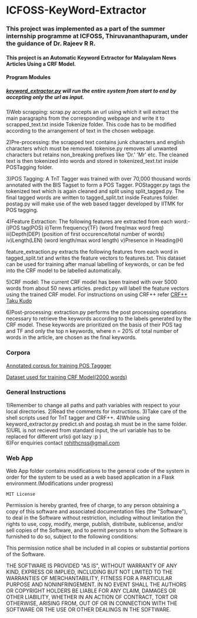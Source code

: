 # ICFOSS-KeyWord-Extractor
### This project was implemented as a part of the summer internship programme at ICFOSS, Thiruvananthapuram, under the guidance of Dr. Rajeev R R.
#### This project is an Automatic Keyword Extractor for Malayalam News Articles Using a CRF Model. 

#### Program Modules

##### [keyword_extractor.py](/keyword_extractor.py) will run the entire system from start to end by accepting only the url as input.

1)Web scrapping: scrap.py accepts an url using which it will extract the main paragraphs from the corresponding webpage and write it to scrapped_text.txt inside Tokenize folder. This code has to be modified according to the arrangement of text in the chosen webpage.

2)Pre-processing: the scrapped text contains junk characters and english characters which must be removed. tokenise.py removes all unwanted characters but retains non_breaking prefixes like 'Dr.' 'Mr' etc. The cleaned text is then tokenized into words and stored in tokenized_text.txt inside POSTagging folder.

3)POS Tagging: A TnT Tagger was trained with over 70,000 thousand words annotated with the BIS Tagset to form a POS Tagger. POStagger.py tags the tokenized text which is again cleaned and split using split_tagged.py. The final tagged words are written to tagged_split.txt inside Features folder. postag.py will make use of the web based tagger developed by IITMK for POS tagging.

4)Feature Extraction: The following features are extracted from each word:-
    i)POS tag(POS)
   ii)Term frequency(TF) (word freq/max word freq)
  iii)Depth(DEP) (position of first occurence/total number of words)
   iv)Length(LEN) (word length/max word length)
   v)Presence in Heading(H)
   
  feature_extraction.py extracts the following features from each word in tagged_split.txt and writes the feature vectors to               features.txt. This dataset can be used for training after manual labelling of keywords, or can be fed into the CRF model to be           labelled automatically.
  
5)CRF model: The current CRF model has been trained with over 5000 words from about 50 news articles. predict.py will labell the feature vectors using the trained CRF model. For instructions on using CRF++ refer [CRF++ Taku Kudo](https://taku910.github.io/crfpp/)

6)Post-processing: extraction.py performs the post processing operations necessary to retrieve the keywords according to the labels generated by the CRF model. These keywords are prioritized on the basis of their POS tag and TF and only the top n keywords, where n = 20% of total number of words in the article, are chosen as the final keywords.

### Corpora
[Annotated corpus for training POS Taggger](/POSTagging/TnT/largest.txt)

[Dataset used for training CRF Model(2000 words)](/CRF/train.txt)

### General Instructions
   1)Remember to change all paths and path variables with respect to your local directories.
   2)Read the comments for instructions.
   3)Take care of the shell scripts used for TnT tagger and CRF++.
   4)While using keyword_extractor.py predict.sh and postag.sh must be in the same folder.
   5)URL is not recieved from standard input, the url variable has to be replaced for different urls(i got lazy :p )   
   6)For enquiries contact rohithcnss@gmail.com

### Web App
   Web App folder contains modifications to the general code of the system in order for the system to be used as a web based application    in a Flask environment.(Modifications under progress)
   
    MIT License


Permission is hereby granted, free of charge, to any person obtaining a copy
of this software and associated documentation files (the "Software"), to deal
in the Software without restriction, including without limitation the rights
to use, copy, modify, merge, publish, distribute, sublicense, and/or sell
copies of the Software, and to permit persons to whom the Software is
furnished to do so, subject to the following conditions:

This permission notice shall be included in all
copies or substantial portions of the Software.

THE SOFTWARE IS PROVIDED "AS IS", WITHOUT WARRANTY OF ANY KIND, EXPRESS OR
IMPLIED, INCLUDING BUT NOT LIMITED TO THE WARRANTIES OF MERCHANTABILITY,
FITNESS FOR A PARTICULAR PURPOSE AND NONINFRINGEMENT. IN NO EVENT SHALL THE
AUTHORS OR COPYRIGHT HOLDERS BE LIABLE FOR ANY CLAIM, DAMAGES OR OTHER
LIABILITY, WHETHER IN AN ACTION OF CONTRACT, TORT OR OTHERWISE, ARISING FROM,
OUT OF OR IN CONNECTION WITH THE SOFTWARE OR THE USE OR OTHER DEALINGS IN THE
SOFTWARE.

